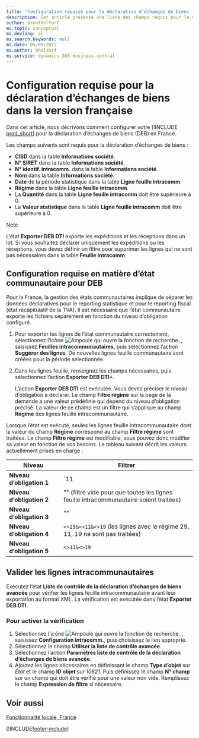 ```yaml
---
title: 'Configuration requise pour la déclaration d’échanges de biens [FR]'
description: Cet article présente une liste des champs requis pour la déclaration d’échanges de biens (DEB) au format DTI+ dans la version française de Business Central.
author: brentholtorf
ms.topic: conceptual
ms.devlang: al
ms.search.keywords: null
ms.date: 05/09/2022
ms.author: bholtorf
ms.service: dynamics-365-business-central
---
```

# <a name="requirements-for-reporting-declaration-of-trade-in-goods-in-the-french-version"></a>Configuration requise pour la déclaration d’échanges de biens dans la version française

Dans cet article, nous décrivons comment configurer votre [!INCLUDE [prod_short](../../includes/prod_short.md)] pour la déclaration d’échanges de biens (DEB) en France.  

Les champs suivants sont requis pour la déclaration d’échanges de biens :  

- **CISD** dans la table **Informations société**.  
- **N° SIRET** dans la table **Informations société**.  
- **N° identif. intracomm.** dans la table **Informations société**.  
- **Nom** dans la table **Informations société**.  
- **Date** de la période statistique dans la table **Ligne feuille intracomm**.  
- **Régime** dans la table **Ligne feuille intracomm**.  
- La **Quantité** dans la table **Ligne feuille intracomm** doit être supérieure à 0.  
- La **Valeur statistique** dans la table **Ligne feuille intracomm** doit être supérieure à 0.  

> [!NOTE]  
> L’état **Exporter DEB DTI** exporte les expéditions et les réceptions dans un lot. Si vous souhaitez déclarer uniquement les expéditions ou les réceptions, vous devez définir un filtre pour supprimer les lignes qui ne sont pas nécessaires dans la table **Feuille intracomm**.  

## <a name="intrastat-requirements-for-deb"></a>Configuration requise en matière d’état communautaire pour DEB

Pour la France, la gestion des états communautaires implique de séparer les données déclaratives pour le reporting statistique et pour le reporting fiscal (état récapitulatif de la TVA). Il est nécessaire que l’état communautaire exporte les fichiers séparément en fonction du niveau d’obligation configuré.

1. Pour exporter les lignes de l’état communautaire correctement, sélectionnez l’icône ![Ampoule qui ouvre la fonction de recherche.](../../media/ui-search/search_small.png "Dites-moi ce que vous voulez faire") , saisissez **Feuilles intracommunautaires**, puis sélectionnez l’action **Suggérer des lignes**. De nouvelles lignes feuille communautaire sont créées pour la période sélectionnée.  

2. Dans les lignes feuille, renseignez les champs nécessaires, puis sélectionnez l’action **Exporter DEB DTI+**.  

    L’action **Exporter DEB DTI** est exécutée. Vous devez préciser le niveau d’obligation à déclarer. Le champ **Filtre régime** sur la page de la demande a une valeur prédéfinie qui dépend du niveau d’obligation précisé. La valeur de ce champ est un filtre qui s’applique au champ **Régime** des lignes feuille intracommunautaire.  

Lorsque l’état est exécuté, seules les lignes feuille intracommunautaire dont la valeur du champ **Régime** correspond au champ **Filtre régime** sont traitées. Le champ **Filtre régime** est modifiable, vous pouvez donc modifier sa valeur en fonction de vos besoins. Le tableau suivant décrit les valeurs actuellement prises en charge :

| Niveau | Filtrer |
|--|--|
| **Niveau d’obligation 1** | `11 | 19 | 21 | 29` |
| **Niveau d’obligation 2** | "" (filtre vide pour que toutes les lignes feuille intracommunautaire soient traitées) |
| **Niveau d’obligation 3** | "" |
| **Niveau d’obligation 4** | `<>29&<>11&<>19` (les lignes avec le régime 29, 11, 19 ne sont pas traitées) |
| **Niveau d’obligation 5** | `<>11&<>19` |

## <a name="validate-intrastat-lines"></a>Valider les lignes intracommunautaires

Exécutez l’état **Liste de contrôle de la déclaration d’échanges de biens avancée** pour vérifier les lignes feuille intracommunautaire avant leur exportation au format XML. La vérification est exécutée dans l’état **Exporter DEB DTI**.  

### <a name="to-enable-the-check"></a>Pour activer la vérification

1. Sélectionnez l’icône ![Ampoule qui ouvre la fonction de recherche.](../../media/ui-search/search_small.png "Dites-moi ce que vous voulez faire") , saisissez **Configuration intracomm.**, puis choisissez le lien approprié.  
2. Sélectionnez le champ **Utiliser la liste de contrôle avancée**.  
3. Sélectionnez l’action **Paramètres liste de contrôle de la déclaration d’échanges de biens avancée**.
4. Ajoutez les lignes nécessaires en définissant le champ **Type d’objet** sur *État* et le champ **ID objet** sur *10821*. Puis définissez le champ **N° champ** sur un champ qui doit être vérifié pour une valeur non vide. Remplissez le champ **Expression de filtre** si nécessaire.

## <a name="see-also"></a>Voir aussi

[Fonctionnalité locale, France](france-local-functionality.md)


[!INCLUDE[footer-include](../../includes/footer-banner.md)]
